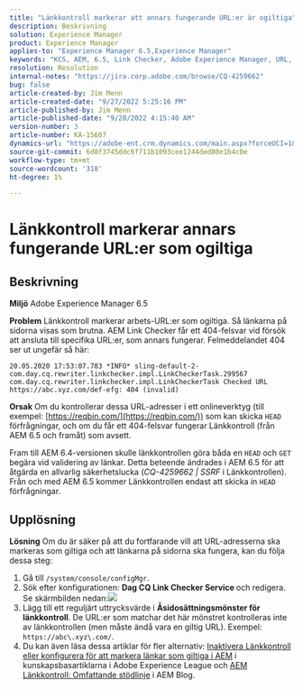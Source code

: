 ```yaml
---
title: "Länkkontroll markerar att annars fungerande URL:er är ogiltiga"
description: Beskrivning
solution: Experience Manager
product: Experience Manager
applies-to: "Experience Manager 6.5,Experience Manager"
keywords: "KCS, AEM, 6.5, Link Checker, Adobe Experience Manager, URL, marking, invalid"
resolution: Resolution
internal-notes: "https://jira.corp.adobe.com/browse/CQ-4259662"
bug: false
article-created-by: Jim Menn
article-created-date: "9/27/2022 5:25:16 PM"
article-published-by: Jim Menn
article-published-date: "9/28/2022 4:15:40 AM"
version-number: 3
article-number: KA-15607
dynamics-url: "https://adobe-ent.crm.dynamics.com/main.aspx?forceUCI=1&pagetype=entityrecord&etn=knowledgearticle&id=0cdea759-893e-ed11-9db1-0022480866ad"
source-git-commit: 6d8f3745ddc6f711b1093cee1244ded80e1b4c0e
workflow-type: tm+mt
source-wordcount: '318'
ht-degree: 1%

---
```


# Länkkontroll markerar annars fungerande URL:er som ogiltiga

## Beskrivning


<b>Miljö</b>
Adobe Experience Manager 6.5

<b>Problem</b>
Länkkontroll markerar arbets-URL:er som ogiltiga.
Så länkarna på sidorna visas som brutna.
AEM Link Checker får ett 404-felsvar vid försök att ansluta till specifika URL:er, som annars fungerar. Felmeddelandet 404 ser ut ungefär så här:


```
20.05.2020 17:53:07.783 *INFO* sling-default-2-com.day.cq.rewriter.linkchecker.impl.LinkCheckerTask.299567 com.day.cq.rewriter.linkchecker.impl.LinkCheckerTask Checked URL https://abc.xyz.com/def-efg: 404 (invalid)
```




<b>Orsak</b>
Om du kontrollerar dessa URL-adresser i ett onlineverktyg (till exempel: [https://reqbin.com/](https://reqbin.com/)) som kan skicka `HEAD` förfrågningar, och om du får ett 404-felsvar fungerar Länkkontroll (från AEM 6.5 och framåt) som avsett.

Fram till AEM 6.4-versionen skulle länkkontrollen göra båda en `HEAD` och `GET` begära vid validering av länkar.
Detta beteende ändrades i AEM 6.5 för att åtgärda en allvarlig säkerhetslucka (*CQ-4259662 | SSRF* i Länkkontrollen).
Från och med AEM 6.5 kommer Länkkontrollen endast att skicka in `HEAD` förfrågningar.


## Upplösning


<b>Lösning</b>
Om du är säker på att du fortfarande vill att URL-adresserna ska markeras som giltiga och att länkarna på sidorna ska fungera, kan du följa dessa steg:

1. Gå till `/system/console/configMgr`.
2. Sök efter konfigurationen: <b>Dag CQ Link Checker Service </b>och redigera. Se skärmbilden nedan:![](https://adobe.sharepoint.com/sites/D365EntAttachments/knowledgearticle/AEM%206-5%20-%20Link%20Checker%20marking%20otherwise%20working%20URLs%20as%20invalid_33E795C65D9EEA11A812000D3A3038A2/LinkChecker_AEM65_image.jpg)
3. Lägg till ett reguljärt uttrycksvärde i <b>Åsidosättningsmönster för länkkontroll</b>. De URL:er som matchar det här mönstret kontrolleras inte av länkkontrollen (men måste ändå vara en giltig URL). Exempel: `https://abc\.xyz\.com/`.
4. Du kan även läsa dessa artiklar för fler alternativ: [Inaktivera Länkkontroll eller konfigurera för att markera länkar som giltiga i AEM](https://experienceleague.adobe.com/docs/experience-cloud-kcs/kbarticles/KA-16563.html?lang=en) i kunskapsbasartiklarna i Adobe Experience League och [AEM Länkkontroll: Omfattande stödlinje](https://experienceleaguecommunities.adobe.com/t5/adobe-experience-manager-blogs/aem-link-checker-comprehensive-guide/ba-p/290779) i AEM Blog.



